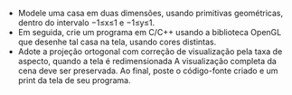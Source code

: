 - Modele uma casa em duas dimensões, usando primitivas geométricas, dentro do intervalo −1≤x≤1 e −1≤y≤1. 
- Em seguida, crie um programa em C/C++ usando a biblioteca OpenGL que desenhe tal casa na tela, usando cores distintas.
- Adote a projeção ortogonal com correção de visualização pela taxa de aspecto, quando a tela é redimensionada
A visualização completa da cena deve ser preservada. Ao final, poste o código-fonte criado e um print da tela de seu programa.
